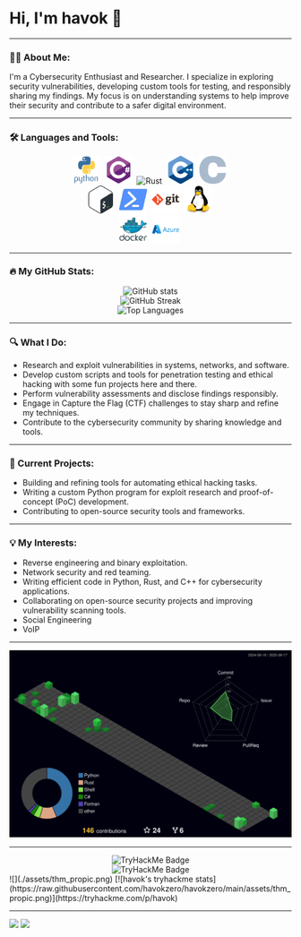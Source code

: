 # Hi, I'm havok 👋 

---

### 👨‍💻 About Me:

I'm a Cybersecurity Enthusiast and Researcher. I specialize in exploring security vulnerabilities, developing custom tools for testing, and responsibly sharing my findings. My focus is on understanding systems to help improve their security and contribute to a safer digital environment.


---

### :hammer_and_wrench: Languages and Tools:

<div align="center">
  <img src="https://github.com/devicons/devicon/blob/master/icons/python/python-original-wordmark.svg" title="Python" alt="Python" width="50" height="50"/>&nbsp;
  <img src="https://github.com/devicons/devicon/blob/master/icons/csharp/csharp-original.svg" title="C#" alt="C#" width="50" height="50"/>&nbsp;
  <img src="https://www.rust-lang.org/logos/rust-logo-512x512.png" title="Rust" alt="Rust" width="50" height="50"/>&nbsp;
  <img src="https://github.com/devicons/devicon/blob/master/icons/cplusplus/cplusplus-original.svg" title="C++" alt="C++" width="50" height="50"/>&nbsp;
  <img src="https://github.com/devicons/devicon/blob/master/icons/c/c-original.svg" title="C" alt="C" width="50" height="50"/>&nbsp;
</div>

<div align="center">
  <img src="https://github.com/devicons/devicon/blob/master/icons/bash/bash-original.svg" title="Bash" alt="Bash" width="50" height="50"/>&nbsp;
  <img src="https://github.com/devicons/devicon/blob/master/icons/powershell/powershell-original.svg" title="PowerShell" alt="PowerShell" width="50" height="50"/>&nbsp;
  <img src="https://github.com/devicons/devicon/blob/master/icons/git/git-original-wordmark.svg" title="Git" alt="Git" width="50" height="50"/>&nbsp;
  <img src="https://github.com/devicons/devicon/blob/master/icons/linux/linux-original.svg" title="Linux" alt="Linux" width="50" height="50"/>&nbsp;
</div>

<div align="center">
  <img src="https://github.com/devicons/devicon/blob/master/icons/docker/docker-original-wordmark.svg" title="Docker" alt="Docker" width="50" height="50"/>&nbsp;
  <img src="https://github.com/devicons/devicon/blob/master/icons/azure/azure-original-wordmark.svg" title="Azure" alt="Azure" width="50" height="50"/>&nbsp;
</div>

---

### :fire: My GitHub Stats:

<div align="center">
  <!-- GitHub Stats -->
  <img src="https://github-readme-stats-git-masterrstaa-rickstaa.vercel.app/api?username=havokzero&show_icons=true&theme=radical" alt="GitHub stats" />
</div>

<div align="center">
  <!-- GitHub Streak -->
  <img src="https://github-readme-streak-stats.herokuapp.com/?user=havokzero&theme=radical" alt="GitHub Streak" />
</div>

<div align="center">
  <!-- Top Languages -->
  <img src="https://github-readme-stats-git-masterrstaa-rickstaa.vercel.app/api/top-langs/?username=havokzero&layout=compact&theme=radical" alt="Top Languages" />
</div>

---

### 🔍 What I Do:

- Research and exploit vulnerabilities in systems, networks, and software.
- Develop custom scripts and tools for penetration testing and ethical hacking with some fun projects here and there.
- Perform vulnerability assessments and disclose findings responsibly.
- Engage in Capture the Flag (CTF) challenges to stay sharp and refine my techniques.
- Contribute to the cybersecurity community by sharing knowledge and tools.

---

### 🚀 Current Projects:

- Building and refining tools for automating ethical hacking tasks.
- Writing a custom Python program for exploit research and proof-of-concept (PoC) development.
- Contributing to open-source security tools and frameworks.

---

### 💡 My Interests:

- Reverse engineering and binary exploitation.
- Network security and red teaming.
- Writing efficient code in Python, Rust, and C++ for cybersecurity applications.
- Collaborating on open-source security projects and improving vulnerability scanning tools.
- Social Engineering
- VoIP

---

![](./profile-3d-contrib/profile-night-green.svg)
<!--<div align="center"> ![3D Contribution Graph](./profile-3d-contrib/profile-night-green.svg) </div>-->

---

<div align="center">
  <img src="https://raw.githubusercontent.com/havokzero/havokzero/main/assets/thm_propic.png" alt="TryHackMe Badge" />
</div>
<div align="center">
  <img src="./assets/thm_propic.png" alt="TryHackMe Badge" />
</div>
![](./assets/thm_propic.png)
<!-- <div align="center"><img src="./assets/thm_propic.png" alt="TryHackMe Badge" /></div> -->
[![havok's tryhackme stats](https://raw.githubusercontent.com/havokzero/havokzero/main/assets/thm_propic.png)](https://tryhackme.com/p/havok)


---


<!-- ![Profile views](https://komarev.com/ghpvc/?username=havokzero&color=FF0054) -->
![](https://komarev.com/ghpvc/?username=havokzero&color=4B0082&label=PROFILE+VIEWS&style=flat-square)
![](https://komarev.com/ghpvc/?username=havokzero&color=4B0082&style=pixel)



